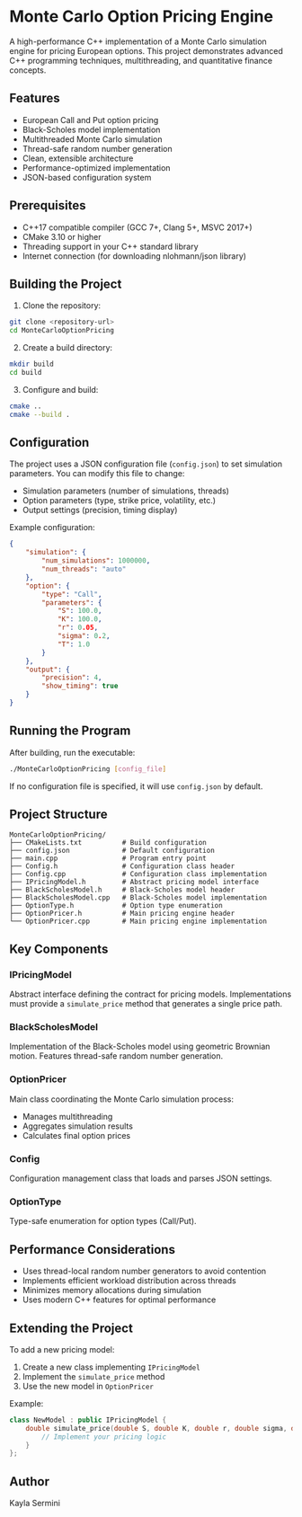 # Monte Carlo Option Pricing Engine

A high-performance C++ implementation of a Monte Carlo simulation engine for pricing European options. This project demonstrates advanced C++ programming techniques, multithreading, and quantitative finance concepts.

## Features

- European Call and Put option pricing
- Black-Scholes model implementation
- Multithreaded Monte Carlo simulation
- Thread-safe random number generation
- Clean, extensible architecture
- Performance-optimized implementation
- JSON-based configuration system

## Prerequisites

- C++17 compatible compiler (GCC 7+, Clang 5+, MSVC 2017+)
- CMake 3.10 or higher
- Threading support in your C++ standard library
- Internet connection (for downloading nlohmann/json library)

## Building the Project

1. Clone the repository:
```bash
git clone <repository-url>
cd MonteCarloOptionPricing
```

2. Create a build directory:
```bash
mkdir build
cd build
```

3. Configure and build:
```bash
cmake ..
cmake --build .
```

## Configuration

The project uses a JSON configuration file (`config.json`) to set simulation parameters. You can modify this file to change:

- Simulation parameters (number of simulations, threads)
- Option parameters (type, strike price, volatility, etc.)
- Output settings (precision, timing display)

Example configuration:
```json
{
    "simulation": {
        "num_simulations": 1000000,
        "num_threads": "auto"
    },
    "option": {
        "type": "Call",
        "parameters": {
            "S": 100.0,
            "K": 100.0,
            "r": 0.05,
            "sigma": 0.2,
            "T": 1.0
        }
    },
    "output": {
        "precision": 4,
        "show_timing": true
    }
}
```

## Running the Program

After building, run the executable:
```bash
./MonteCarloOptionPricing [config_file]
```

If no configuration file is specified, it will use `config.json` by default.

## Project Structure

```
MonteCarloOptionPricing/
├── CMakeLists.txt          # Build configuration
├── config.json             # Default configuration
├── main.cpp                # Program entry point
├── Config.h                # Configuration class header
├── Config.cpp              # Configuration class implementation
├── IPricingModel.h         # Abstract pricing model interface
├── BlackScholesModel.h     # Black-Scholes model header
├── BlackScholesModel.cpp   # Black-Scholes model implementation
├── OptionType.h            # Option type enumeration
├── OptionPricer.h          # Main pricing engine header
└── OptionPricer.cpp        # Main pricing engine implementation
```

## Key Components

### IPricingModel
Abstract interface defining the contract for pricing models. Implementations must provide a `simulate_price` method that generates a single price path.

### BlackScholesModel
Implementation of the Black-Scholes model using geometric Brownian motion. Features thread-safe random number generation.

### OptionPricer
Main class coordinating the Monte Carlo simulation process:
- Manages multithreading
- Aggregates simulation results
- Calculates final option prices

### Config
Configuration management class that loads and parses JSON settings.

### OptionType
Type-safe enumeration for option types (Call/Put).

## Performance Considerations

- Uses thread-local random number generators to avoid contention
- Implements efficient workload distribution across threads
- Minimizes memory allocations during simulation
- Uses modern C++ features for optimal performance

## Extending the Project

To add a new pricing model:
1. Create a new class implementing `IPricingModel`
2. Implement the `simulate_price` method
3. Use the new model in `OptionPricer`

Example:
```cpp
class NewModel : public IPricingModel {
    double simulate_price(double S, double K, double r, double sigma, double T) const override {
        // Implement your pricing logic
    }
};
```

## Author

Kayla Sermini